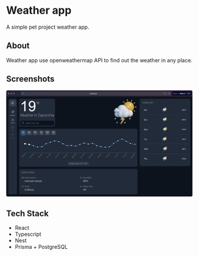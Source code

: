 # Weather app

A simple pet project weather app.

## About
Weather app use openweathermap API to find out the weather in any place.

## Screenshots
<img src="weather-screen.jpg" alt="Welcome Screen" width="500" />

## Tech Stack
- React
- Typescript
- Nest
- Prisma + PostgreSQL
